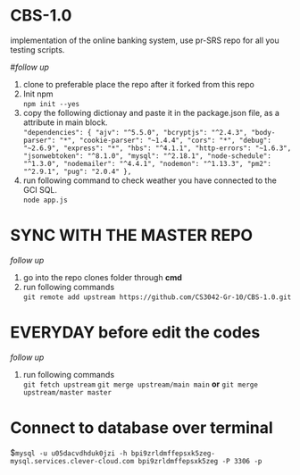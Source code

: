 # CBS-1.0

implementation of the online banking system, use pr-SRS repo for all you testing scripts.

#_follow up_

1. clone to preferable place the repo after it forked from this repo
2. Init npm \
   `npm init --yes`
3. copy the following dictionay and paste it in the package.json file, as a attribute in main block. \
   `"dependencies": { "ajv": "^5.5.0", "bcryptjs": "^2.4.3", "body-parser": "*", "cookie-parser": "~1.4.4", "cors": "*", "debug": "~2.6.9", "express": "*", "hbs": "^4.1.1", "http-errors": "~1.6.3", "jsonwebtoken": "^8.1.0", "mysql": "^2.18.1", "node-schedule": "^1.3.0", "nodemailer": "^4.4.1", "nodemon": "^1.13.3", "pm2": "^2.9.1", "pug": "2.0.4" },`
4. run following command to check weather you have connected to the GCI SQL. \
   `node app.js`

# SYNC WITH THE MASTER REPO

_follow up_

1. go into the repo clones folder through **cmd**
2. run following commands \
   `git remote add upstream https://github.com/CS3042-Gr-10/CBS-1.0.git`

# EVERYDAY before edit the codes

_follow up_

1. run following commands \
   `git fetch upstream`
   `git merge upstream/main main` **or** `git merge upstream/master master`

# Connect to database over terminal
$`mysql -u u05dacvdhduk0jzi -h bpi9zrldmffepsxk5zeg-mysql.services.clever-cloud.com bpi9zrldmffepsxk5zeg -P 3306 -p`

